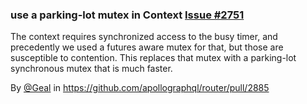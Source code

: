 ### use a parking-lot mutex in Context [Issue #2751](https://github.com/apollographql/router/issues/2751)

The context requires synchronized access to the busy timer, and precedently we used a futures aware mutex for that, but those are susceptible to contention. This replaces that mutex with a parking-lot synchronous mutex that is much faster.

By [@Geal](https://github.com/Geal) in https://github.com/apollographql/router/pull/2885